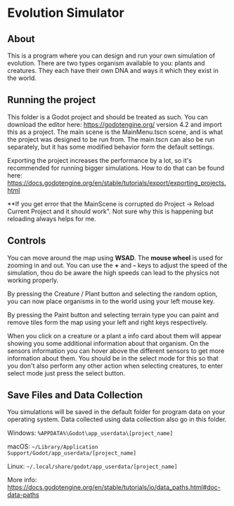 # Evolution Simulator


## About 

This is a program where you can design and run your own simulation of evolution. There are two types organism available to you: plants and creatures. They each have their own DNA and ways it which they exist in the world. 


## Running the project

This folder is a Godot project and should be treated as such. You can download the editor here: https://godotengine.org/ version 4.2 and import this as a project.
The main scene is the MainMenu.tscn scene, and is what the project was designed to be run from. The main.tscn can also be run separately, but it has some modified behavior form the default settings. 

Exporting the project increases the performance by a lot, so it's recommended for running bigger simulations. How to do that can be found here: https://docs.godotengine.org/en/stable/tutorials/export/exporting_projects.html


**If you get error that the MainScene is corrupted do Project -> Reload Current Project and it should work". Not sure why this is happening but reloading always helps for me. 


## Controls 

You can move around the map using **WSAD**. The **mouse wheel** is used for zooming in and out. You can use the **+** and **-** keys to adjust the speed of the simulation, thou do be aware the high speeds can lead to the physics not working properly. 

By pressing the Creature / Plant button and selecting the random option, you can now place organisms in to the world using your left mouse key. 

By pressing the Paint button and selecting terrain type you can paint and remove tiles form the map using your left and right keys respectively. 

When you click on a creature or a plant a info card about them will appear showing you some additional information about that organism. On the sensors information you can hover above the different sensors to get more information about them. You should be in the select mode for this so that you don't also perform any other action when selecting creatures, to enter select mode just press the select button. 


## Save Files and Data Collection 

You simulations will be saved in the default folder for program data on your operating system. Data collected using data collection also go in this folder. 

Windows: `%APPDATA%\Godot\app_userdata\[project_name]` 

macOS: `~/Library/Application Support/Godot/app_userdata/[project_name]` 

Linux: `~/.local/share/godot/app_userdata/[project_name]` 


More info: https://docs.godotengine.org/en/stable/tutorials/io/data_paths.html#doc-data-paths
